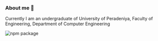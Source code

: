 ### About me 👋

Currently I am an undergraduate of University of Peradeniya, Faculty of Engineering, Department of Computer Engineering

![npm package](https://img.shields.io/badge/npm%20package-v1-brightgreen.svg)
